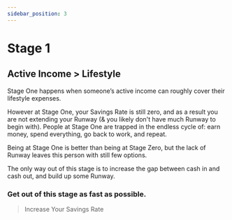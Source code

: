 ```yaml
---
sidebar_position: 3
---
```


# Stage 1

## Active Income > Lifestyle

Stage One happens when someone’s active income can roughly cover their lifestyle expenses. 

However at Stage One, your Savings Rate is still zero, and as a result you are not extending your Runway (& you likely don't have much Runway to begin with). People at Stage One are trapped in the endless cycle of: earn money, spend everything, go back to work, and repeat.

Being at Stage One is better than being at Stage Zero, but the lack of Runway leaves this person with still few options. 

The only way out of this stage is to increase the gap between cash in and cash out, and build up some Runway. 

### Get out of this stage as fast as possible.

>Increase Your Savings Rate